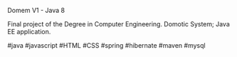 Domem V1 - Java 8

Final project of the Degree in Computer Engineering. 
Domotic System; Java EE application. 


#java #javascript #HTML #CSS #spring #hibernate #maven #mysql
